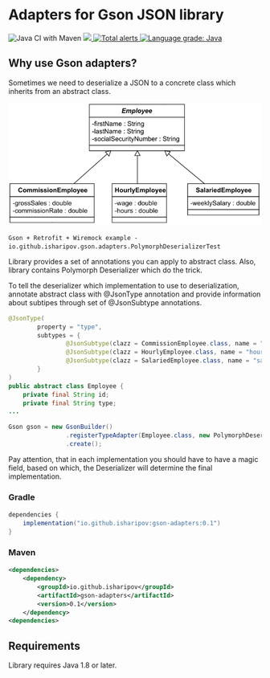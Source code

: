 # Adapters for Gson JSON library

![Java CI with Maven](https://github.com/iSharipov/gson-adapters/workflows/Java%20CI%20with%20Maven/badge.svg?branch=master)
<a href="https://codecov.io/gh/iSharipov/gson-adapters">
  <img src="https://codecov.io/gh/iSharipov/gson-adapters/branch/master/graph/badge.svg" />
</a>
<a href="https://lgtm.com/projects/g/iSharipov/gson-adapters/alerts/">
    <img alt="Total alerts" src="https://img.shields.io/lgtm/alerts/g/iSharipov/gson-adapters.svg?logo=lgtm&logoWidth=18"/>
</a>
<a href="https://lgtm.com/projects/g/iSharipov/gson-adapters/context:java">
    <img alt="Language grade: Java" src="https://img.shields.io/lgtm/grade/java/g/iSharipov/gson-adapters.svg?logo=lgtm&logoWidth=18"/>
</a>

## Why use Gson adapters?

Sometimes we need to deserialize a JSON to a concrete class which inherits from an abstract class.

![Alt text](/uml.png?raw=true "UML class diagram")

`Gson + Retrofit + Wiremock example - io.github.isharipov.gson.adapters.PolymorphDeserializerTest`

Library provides a set of annotations you can apply to abstract class.
Also, library contains Polymorph Deserializer which do the trick. 

To tell the deserializer which implementation to use to deserialization, annotate abstract class with @JsonType annotation and provide information about subtipes through set of @JsonSubtype annotations.

```java
@JsonType(
        property = "type",
        subtypes = {
                @JsonSubtype(clazz = CommissionEmployee.class, name = "commission"),
                @JsonSubtype(clazz = HourlyEmployee.class, name = "hourly"),
                @JsonSubtype(clazz = SalariedEmployee.class, name = "salaried")
        }
)
public abstract class Employee {
    private final String id;
    private final String type;
...    
```

```java
Gson gson = new GsonBuilder()
                .registerTypeAdapter(Employee.class, new PolymorphDeserializer<Employee>())
                .create();
```
Pay attention, that in each implementation you should have to have a magic field, based on which, the Deserializer will determine the final implementation.

### Gradle
```groovy
dependencies {
    implementation("io.github.isharipov:gson-adapters:0.1")
}
```

### Maven
```xml
<dependencies>
    <dependency>
        <groupId>io.github.isharipov</groupId>
        <artifactId>gson-adapters</artifactId>
        <version>0.1</version>
    </dependency>
<dependencies>
```

## Requirements
Library requires Java 1.8 or later.